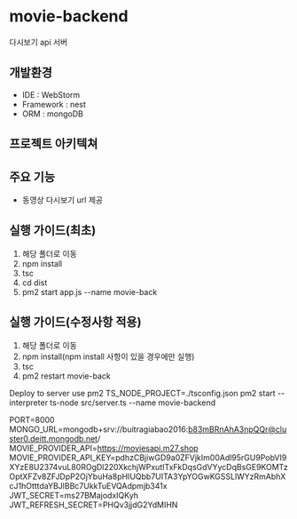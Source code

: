 # movie-backend
다시보기 api 서버

## 개발환경
- IDE : WebStorm
- Framework : nest
- ORM : mongoDB

## 프로젝트 아키텍쳐
## 주요 기능
- 동영상 다시보기 url 제공

## 실행 가이드(최초)
1. 해당 폴더로 이동
2. npm install
3. tsc
4. cd dist
5. pm2 start app.js --name movie-back

## 실행 가이드(수정사항 적용)
1. 해당 폴더로 이동
2. npm install(npm install 사항이 있을 경우에만 실행)
3. tsc
4. pm2 restart movie-back

Deploy to server use pm2
TS_NODE_PROJECT=./tsconfig.json pm2 start --interpreter ts-node src/server.ts --name movie-backend

PORT=8000
MONGO_URL=mongodb+srv://buitragiabao2016:b83mBRnAhA3npQQr@cluster0.deitt.mongodb.net/
MOVIE_PROVIDER_API=https://moviesapi.m27.shop
MOVIE_PROVIDER_API_KEY=pdhzCBjiwGD9a0ZFVjkIm00Adl95rGU9PobVI9XYzE8U2374vuL80ROgDl220XkchjWPxutITxFkDqsGdVYycDqBsGE9KOMTzOptXFZv8ZFJDpP2OjYbuHa8pHIUQbb7UITA3YpYOGwKGSSLlWYzRmAbhXcJ1hOtttdaYBJlBBc7UkkTuEVQAdpmjb341x
JWT_SECRET=ms27BMajodxIQKyh
JWT_REFRESH_SECRET=PHQv3jjdG2YdMIHN
